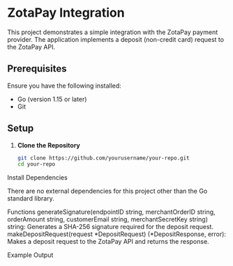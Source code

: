 # ZotaPay Integration

This project demonstrates a simple integration with the ZotaPay payment provider. The application implements a deposit (non-credit card) request to the ZotaPay API.

## Prerequisites

Ensure you have the following installed:

- Go (version 1.15 or later)
- Git

## Setup

1. **Clone the Repository**

   ```bash
   git clone https://github.com/yourusername/your-repo.git
   cd your-repo
   ```
Install Dependencies

There are no external dependencies for this project other than the Go standard library.

Functions
generateSignature(endpointID string, merchantOrderID string, orderAmount string, customerEmail string, merchantSecretKey string) string: Generates a SHA-256 signature required for the deposit request.
makeDepositRequest(request *DepositRequest) (*DepositResponse, error): Makes a deposit request to the ZotaPay API and returns the response.

Example Output
